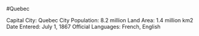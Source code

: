 #Quebec

Capital City: Quebec City
Population: 8.2 million
Land Area: 1.4 million km2
Date Entered: July 1, 1867
Official Languages: French, English
